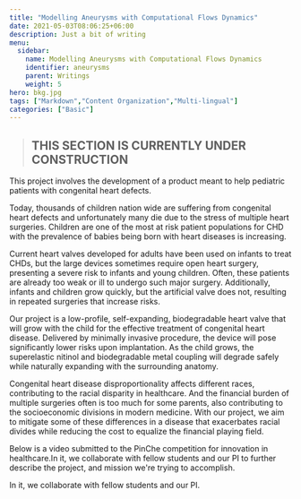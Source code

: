 ```yaml
---
title: "Modelling Aneurysms with Computational Flows Dynamics"
date: 2021-05-03T08:06:25+06:00
description: Just a bit of writing
menu:
  sidebar:
    name: Modelling Aneurysms with Computational Flows Dynamics
    identifier: aneurysms
    parent: Writings
    weight: 5
hero: bkg.jpg
tags: ["Markdown","Content Organization","Multi-lingual"]
categories: ["Basic"]
---
```

>##       THIS SECTION IS CURRENTLY UNDER CONSTRUCTION

This project involves the development of a product meant to help pediatric patients with congenital heart defects. 

Today, thousands of children nation wide are suffering from congenital heart defects and unfortunately many die due to the stress of multiple heart surgeries. Children are one of the most at risk patient populations for CHD with the prevalence of babies being born with heart diseases is increasing.

Current heart valves developed for adults have been used on infants to treat CHDs, but the large devices sometimes require open heart surgery, presenting a severe risk to infants and young children. Often, these patients are already too weak or ill to undergo such major surgery. Additionally, infants and children grow quickly, but the artificial valve does not, resulting in repeated surgeries that increase risks.

Our project is a low-profile, self-expanding, biodegradable heart valve that will grow with the child for the effective treatment of congenital heart disease. Delivered by minimally invasive procedure, the device will pose significantly lower risks upon implantation. As the child grows, the superelastic nitinol and biodegradable metal coupling will degrade safely while naturally expanding with the surrounding anatomy.

Congenital heart disease disproportionality affects different races, contributing to the racial disparity in healthcare. And the financial burden of multiple surgeries often is too much for some parents, also contributing to the socioeconomic divisions in modern medicine. With our project, we aim to mitigate some of these differences in a disease that exacerbates racial divides while reducing the cost to equalize the financial playing field.

Below is a video submitted to the PinChe competition for innovation in healthcare.In it, we collaborate with fellow students and our PI to further describe the project, and mission we're trying to accomplish.

In it, we collaborate with fellow students and our PI.


